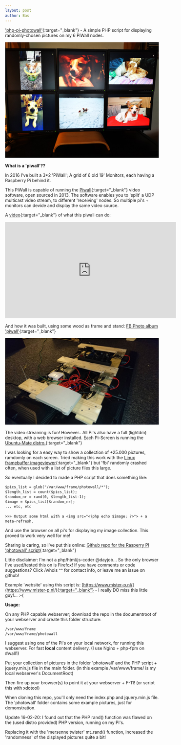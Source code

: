 ```yaml
---
layout: post
author: Bas
---
```

['php-pi-photowall'](https://github.com/basdds/php-pi-photowall){:target="_blank"} - A simple PHP script for displaying randomly-chosen pictures on my 6 PiWall nodes. 

![image](/assets/images/piwall.jpg)

**What is a 'piwall'??** 

In 2016 I've built a 3*2 'PiWall'; A grid of 6 old 19' Monitors, each having a Raspberry Pi behind it. 

This PiWall is capable of running the [Piwall](http://www.piwall.co.uk/){:target="_blank"} video software, open sourced in 2013.
The software enables you to 'split' a UDP multicast video stream, to different 'receiving' nodes. So multiple pi's + monitors can devide and display the same video source.

A [video](https://www.youtube.com/watch?v=Kru--U1kRy8){:target="_blank"} of what this piwall can do:  

<iframe width="560" height="315" src="https://www.youtube-nocookie.com/embed/Kru--U1kRy8" frameborder="0" allow="accelerometer; autoplay; encrypted-media; gyroscope; picture-in-picture" allowfullscreen></iframe><br/>

And how it was built, using some wood as frame and stand: [FB Photo album 'piwall'](https://www.facebook.com/bas.dds.nl/media_set?set=a.1429959373697741.1073741893.100000510777171&type=1&l=a61e0e0002){:target="_blank"}

![image](/assets/images/piwall2.jpg)

The video streaming is fun! However.. All Pi's also have a full (lightdm) desktop, with a web browser installed. Each Pi-Screen is running the [Ubuntu-Mate distro.](https://ubuntu-mate.org/raspberry-pi/){:target="_blank"}

I was looking for a easy way to show a collection of +25.000 pictures, ramdomly on each screen. Tried making this work with the [Linux framebuffer imageviewer](https://manpages.ubuntu.com/manpages/bionic/man1/fbi.1.html){:target="_blank"} but 'fbi' randomly crashed often, when used with a list of picture files this large.  

So eventually I decided to made a PHP script that does something like: 

```
$pics_list = glob("/var/www/frame/photowall/*");
$length_list = count($pics_list);
$random_nr = rand(0, $length_list-1);
$image = $pics_list[$random_nr];
... etc, etc 

>>> Output some html with a <img src="<?php echo $image; ?>"> + a meta-refresh.
``` 

And use the browser on all pi's for displaying my image collection. This proved to work very well for me!

Sharing is caring, so I've put this online: [Github repo for the Rasperry PI 'photowall' script](https://github.com/basdds/php-pi-photowall){:target="_blank"}

Little disclaimer: I'm not a php/html/js-coder @dayjob... So the only browser I've used/tested this on is Firefox! If you have comments or code suggestions? Click /whois ^^ for contact info, or leave me an issue on github!

Example 'website' using this script is: [https://www.mister-p.nl/](https://www.mister-p.nl/){:target="_blank"} - I really DO miss this little guy!... :-(  

**Usage:**

On any PHP capable webserver; download the repo in the documentroot of your webserver and create this folder structure:

```
/var/www/frame
/var/www/frame/photowall
```

I suggest using one of the Pi's on your local network, for running this webserver. For fast **local** content delivery. (I use Nginx + php-fpm on #wall1) 

Put your collection of pictures in the folder 'photowall' and the PHP script + jquery.min.js file in the main folder. (in this example /var/www/frame/ is my local webserver's DocumentRoot)

Then fire up your browser(s) to point it at your webserver + F-11! (or script this with xdotool) 

When cloning this repo, you'll only need the index.php and jquery.min.js file. The 'photowall' folder contains some example pictures, just for demonstration. 

Update 16-02-20: I found out that the PHP rand() function was flawed on the (used distro provided) PHP version, running on my Pi's. 

Replacing it with the 'mersenne twister' mt_rand() function, increased the 'randomness' of the displayed pictures quite a bit!  

